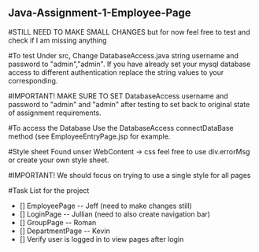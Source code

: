## Java-Assignment-1-Employee-Page

#STILL NEED TO MAKE SMALL CHANGES but for now feel free to test and check if I am missing anything

#To test
Under src, Change DatabaseAccess.java string username and password to "admin","admin".
If you have already set your mysql database access to different authentication replace the string values to your corresponding.

#IMPORTANT!
  MAKE SURE TO SET DatabaseAccess username and password to "admin" and "admin" after testing to set back to original state of assignment requirements.

#To access the Database
Use the DatabaseAccess connectDataBase method (see EmployeeEntryPage.jsp for example.

#Style sheet
Found unser WebContent -> css feel free to use div.errorMsg or create your own style sheet.

#IMPORTANT!
We should focus on trying to use a single style for all pages

#Task List for the project
- [] EmployeePage -- Jeff (need to make changes still)
- [] LoginPage -- Jullian (need to also create navigation bar)
- [] GroupPage -- Roman 
- [] DepartmentPage -- Kevin
- [] Verify user is logged in to view pages after login
